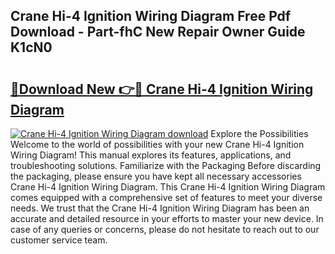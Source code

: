 ## Crane Hi-4 Ignition Wiring Diagram Free Pdf Download - Part-fhC New Repair Owner Guide K1cN0

# <h2><a href="http://dfntmu.blite.top/?on=Crane+Hi-4+Ignition+Wiring+Diagram">🔗Download New 👉🔴 Crane Hi-4 Ignition Wiring Diagram</a></h2>

[![Crane Hi-4 Ignition Wiring Diagram download](https://i.imgur.com/lujVjoI.png)](http://dfntmu.blite.top/?on=Crane+Hi-4+Ignition+Wiring+Diagram)
Explore the Possibilities Welcome to the world of possibilities with your new Crane Hi-4 Ignition Wiring Diagram! This manual explores its features, applications, and troubleshooting solutions. Familiarize with the Packaging Before discarding the packaging, please ensure you have kept all necessary accessories Crane Hi-4 Ignition Wiring Diagram. This Crane Hi-4 Ignition Wiring Diagram comes equipped with a comprehensive set of features to meet your diverse needs. We trust that the Crane Hi-4 Ignition Wiring Diagram has been an accurate and detailed resource in your efforts to master your new device. In case of any queries or concerns, please do not hesitate to reach out to our customer service team.
